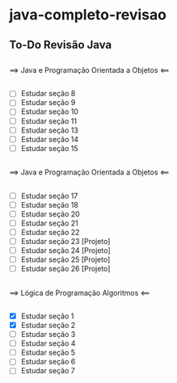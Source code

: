 # java-completo-revisao

## To-Do Revisão Java

##
==> Java e Programação Orientada a Objetos <==
##
- [ ] Estudar seção 8 
- [ ] Estudar seção 9
- [ ] Estudar seção 10
- [ ] Estudar seção 11
- [ ] Estudar seção 13
- [ ] Estudar seção 14
- [ ] Estudar seção 15
##
==> Java e Programação Orientada a Objetos <==
##
- [ ] Estudar seção 17
- [ ] Estudar seção 18
- [ ] Estudar seção 20
- [ ] Estudar seção 21
- [ ] Estudar seção 22
- [ ] Estudar seção 23 [Projeto]
- [ ] Estudar seção 24 [Projeto]
- [ ] Estudar seção 25 [Projeto]
- [ ] Estudar seção 26 [Projeto]

##
==> Lógica de Programação Algoritmos <== 
##
- [X] Estudar seção 1
- [X] Estudar seção 2
- [ ] Estudar seção 3
- [ ] Estudar seção 4
- [ ] Estudar seção 5
- [ ] Estudar seção 6
- [ ] Estudar seção 7

